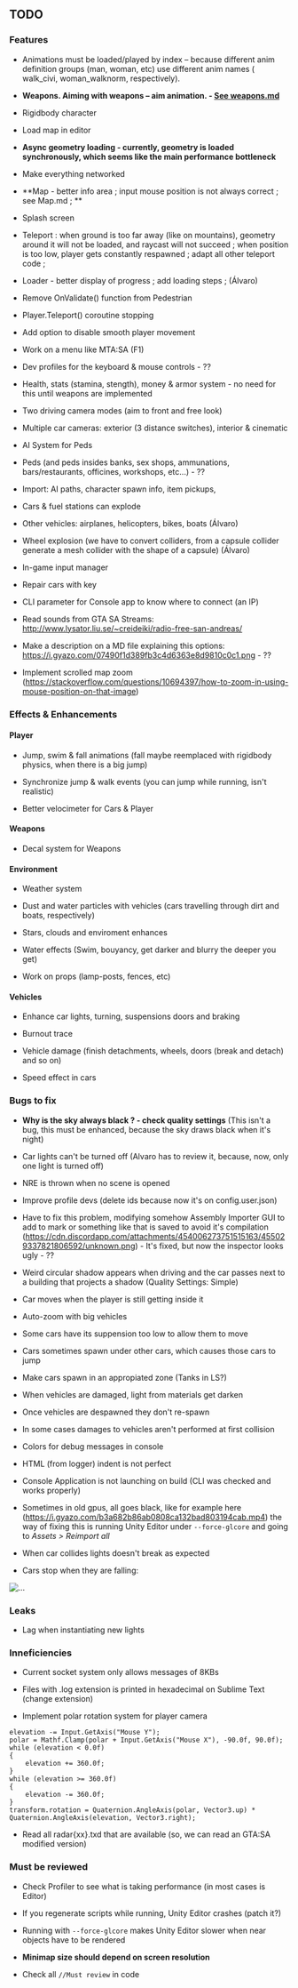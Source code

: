 
## TODO

### Features

- Animations must be loaded/played by index – because different anim definition groups (man, woman, etc) use different anim names ( walk_civi, woman_walknorm, respectively).

- **Weapons. Aiming with weapons – aim animation. - [See weapons.md](weapons.md)**

- Rigidbody character

- Load map in editor

- **Async geometry loading - currently, geometry is loaded synchronously, which seems like the main performance bottleneck**

- Make everything networked

- **Map - better info area ; input mouse position is not always correct ; see Map.md ; **

- Splash screen

- Teleport : when ground is too far away (like on mountains), geometry around it will not be loaded, and raycast will not succeed ; when position is too low, player gets constantly respawned ; adapt all other teleport code ;

- Loader - better display of progress ; add loading steps ; (Álvaro)

- Remove OnValidate() function from Pedestrian

- Player.Teleport() coroutine stopping

- Add option to disable smooth player movement

- Work on a menu like MTA:SA (F1)

- Dev profiles for the keyboard & mouse controls - ??

- Health, stats (stamina, stength), money & armor system - no need for this until weapons are implemented

- Two driving camera modes (aim to front and free look)

- Multiple car cameras: exterior (3 distance switches), interior & cinematic

- AI System for Peds

- Peds (and peds insides banks, sex shops, ammunations, bars/restaurants, officines, workshops, etc...) - ??

- Import: AI paths, character spawn info, item pickups, 

- Cars & fuel stations can explode

- Other vehicles: airplanes, helicopters, bikes, boats (Álvaro)

- Wheel explosion (we have to convert colliders, from a capsule collider generate a mesh collider with the shape of a capsule) (Álvaro)

- In-game input manager

- Repair cars with key

- CLI parameter for Console app to know where to connect (an IP)

- Read sounds from GTA SA Streams: http://www.lysator.liu.se/~creideiki/radio-free-san-andreas/

- Make a description on a MD file explaining this options: https://i.gyazo.com/07490f1d389fb3c4d6363e8d9810c0c1.png - ??

- Implement scrolled map zoom (https://stackoverflow.com/questions/10694397/how-to-zoom-in-using-mouse-position-on-that-image)

### Effects & Enhancements

#### Player

* Jump, swim & fall animations (fall maybe reemplaced with rigidbody physics, when there is a big jump)

- Synchronize jump & walk events (you can jump while running, isn't realistic)

- Better velocimeter for Cars & Player

#### Weapons

* Decal system for Weapons

#### Environment

* Weather system

* Dust and water particles with vehicles (cars travelling through dirt and boats, respectively)

* Stars, clouds and enviroment enhances

* Water effects (Swim, bouyancy, get darker and blurry the deeper you get)

* Work on props (lamp-posts, fences, etc)

#### Vehicles

* Enhance car lights, turning, suspensions doors and braking

* Burnout trace

* Vehicle damage (finish detachments, wheels, doors (break and detach) and so on)

- Speed effect in cars
    
### Bugs to fix

- **Why is the sky always black ? - check quality settings** (This isn't a bug, this must be enhanced, because the sky draws black when it's night)

- Car lights can't be turned off (Alvaro has to review it, because, now, only one light is turned off)

- NRE is thrown when no scene is opened

- Improve profile devs (delete ids because now it's on config.user.json)

- Have to fix this problem, modifying somehow Assembly Importer GUI to add to mark or something like that is saved to avoid it's compilation (https://cdn.discordapp.com/attachments/454006273751515163/455029337821806592/unknown.png) - It's fixed, but now the inspector looks ugly - ??

- Weird circular shadow appears when driving and the car passes next to a building that projects a shadow (Quality Settings: Simple)

- Car moves when the player is still getting inside it

- Auto-zoom with big vehicles

- Some cars have its suppension too low to allow them to move

- Cars sometimes spawn under other cars, which causes those cars to jump

- Make cars spawn in an appropiated zone (Tanks in LS?)

- When vehicles are damaged, light from materials get darken

- Once vehicles are despawned they don't re-spawn

- In some cases damages to vehicles aren't performed at first collision

- Colors for debug messages in console

- HTML (from logger) indent is not perfect

- Console Application is not launching on build (CLI was checked and works properly)

- Sometimes in old gpus, all goes black, like for example here (https://i.gyazo.com/b3a682b86ab0808ca132bad803194cab.mp4) the way of fixing this is running Unity Editor under `--force-glcore` and going to *Assets > Reimport all*

- When car collides lights doesn't break as expected

- Cars stop when they are falling:

![...](https://cdn.discordapp.com/attachments/454006273751515163/468968463302524928/unknown.png)

### Leaks

- Lag when instantiating new lights

### Inneficiencies

- Current socket system only allows messages of 8KBs

- Files with .log extension is printed in hexadecimal on Sublime Text (change extension)

- Implement polar rotation system for player camera

```
elevation -= Input.GetAxis("Mouse Y");
polar = Mathf.Clamp(polar + Input.GetAxis("Mouse X"), -90.0f, 90.0f);
while (elevation < 0.0f)
{
    elevation += 360.0f;
}
while (elevation >= 360.0f)
{
    elevation -= 360.0f;
}
transform.rotation = Quaternion.AngleAxis(polar, Vector3.up) * Quaternion.AngleAxis(elevation, Vector3.right);
```

- Read all radar{xx}.txd that are available (so, we can read an GTA:SA modified version)

### Must be reviewed

- Check Profiler to see what is taking performance (in most cases is Editor)

- If you regenerate scripts while running, Unity Editor crashes (patch it?)

- Running with `--force-glcore` makes Unity Editor slower when near objects have to be rendered

- **Minimap size should depend on screen resolution**

- Check all `//Must review` in code
